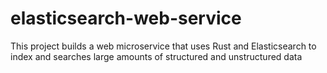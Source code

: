 # elasticsearch-web-service
This project builds a web microservice that uses Rust and Elasticsearch to index and searches large amounts of structured and unstructured data

